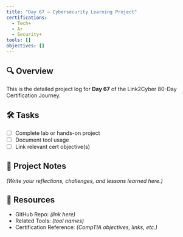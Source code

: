 ```yaml
---
title: "Day 67 – Cybersecurity Learning Project"
certifications:
  - Tech+
  - A+
  - Security+
tools: []
objectives: []
---
```


## 🔍 Overview

This is the detailed project log for **Day 67** of the Link2Cyber 80-Day Certification Journey.

## 🛠️ Tasks

- [ ] Complete lab or hands-on project
- [ ] Document tool usage
- [ ] Link relevant cert objective(s)

## 📁 Project Notes

_(Write your reflections, challenges, and lessons learned here.)_

## 🔗 Resources

- GitHub Repo: *(link here)*
- Related Tools: *(tool names)*
- Certification Reference: *(CompTIA objectives, links, etc.)*
